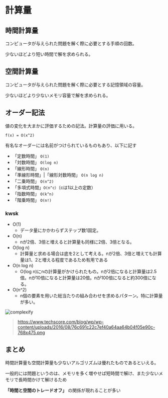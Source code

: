 # 計算量
## 時間計算量
コンピュータが与えられた問題を解く際に必要とする手順の回数。

少ないほどより短い時間で解を求められる。

## 空間計算量
コンピュータが与えられた問題を解く際に必要とする記憶領域の容量。

少ないほどより少ないメモリ容量で解を求められる。

## オーダー記法
値の変化を大まかに評価するための記法。計算量の評価に用いる。

```f(x) = O(x^2)```

有名なオーダーには名前がつけられているものもあり、以下に記す

- 「定数時間」  ```O(1)```
- 「対数時間」  ```O(log n)```
- 「線形時間」  ```O(n)```
- 「準線形時間」|「線形対数時間」 ```O(n log n)```
- 「二乗時間」  ```O(n^2)```
- 「多項式時間」```O(n^c）```（cは1以上の定数）
- 「指数時間」  ```O(k^n)```
- 「階乗時間」  ```O(n!)```

### kwsk
- O(1)
  - データ量にかかわらずステップ数1固定。
- O(n)
  - nが2倍、3倍と増えると計算量も同様に2倍、3倍となる。
- O(log n)
  - 計算量と求める場合は底を2として考える。nが2倍、3倍と増えても計算量は1、2と増える程度であるため有用である
- O(n log n)
  - O(log n)にnの計算量がかけられたもの。nが2倍になると計算量は2.5倍。nが10倍になると計算量は20倍。nが100倍になると約300倍になる。
- O(n^2)
  - n個の要素を用いた総当たりの組み合わせを求めるパターン。特に計算量が多い。

![complexify](https://www.techscore.com/blog/wp/wp-content/uploads/2016/08/76c691c22c7ef40a64aa64b04f05e90c-768x475.png)
> https://www.techscore.com/blog/wp/wp-content/uploads/2016/08/76c691c22c7ef40a64aa64b04f05e90c-768x475.png
## まとめ
時間計算量も空間計算量も少ないアルゴリズムは優れたものであるといえる。

一般的には問題というのは、メモリを多く増やせば短時間で解け、また少ないメモリで長時間かけて解けるため

**「時間と空間のトレードオフ」** の関係が現れることが多い